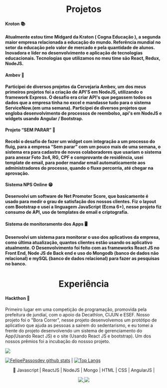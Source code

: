 
<h1 align="center">Projetos</h1>
<h4>Kroton 📚<h4>
  <p>Atualmente estou time Midgard da Kraton ( Cogna Educação ), a segunda maior empresa relacionada a educação do mundo. Referência mundial no setor da educação pelo valor de mercado e pela quantidade de alunos. Inovadora e líder no desenvolvimento e aplicação de tecnologias educacionais. Tecnologias que utilizamos no meu time são React, Redux, NodeJS.<p>

<h4>Ambev 🍺<h4>
  <p>
Participei de diversos projetos da Cervejaria Ambev, um dos meus primeiros projetos foi a criação de API'S em NodeJS, utilizando o framework Express. O desafio era criar API's que pegassem todos os dados que a empresa tinha no excel e mandasse tudo para o sistema ServiceNow.(em uma semana). Participei de diversos projetos que engloba desenvolvimento de processos de reembolso, api's em NodeJS e widgets usando Angular / Bootstrap.<p>

<h4>Projeto “SEM PARAR” 🚗<h4>
<p>Recebi o desafio de fazer um widget com integração a um processo do fluig, para a empresa “Sem parar” com um pouco mais de uma semana, o sistema era para cadastro de novos colaboradores que usariam o sistema para anexar Foto 3x4, RG, CPF e comprovante de residência, usei template de email, para poder mandar email automaticamente aos administradores do processo, quando o fluxo percorria, até chegar na aprovação.<p>

<h4>Sistema NPS Online 😁<h4>
<p>Desenvolvi um software de Net Promoter Score, que basicamente é usado para medir o grau de satisfação dos nossos clientes. Fiz o layout com Bootstrap e usei a linguagem JavaScript (Ecma 6+), nesse projeto fiz consumo de API, uso de templates de email e criptografia.</p>

<h4>Sistema de monitoramento dos Apps 🖥️<h4>
<p>Desenvolvi um sistema para monitorar o uso dos aplicativos da empresa, como última atualização, quantos clientes estão usando os aplicativo atualmente. O Desenvolvimento foi feito com as frameworks React JS no Front End, Node JS de Back end e uso do Mongodb (banco de dados não relacional) e mySQL (banco de dados relacional) para fazer as pesquisas no banco.</p>

<h1 align="center">Experiência</h1>
<h4>Hackthon 🥇</h4>
<p>Primeiro lugar em uma competição de programação, promovida pela prefeitura de jundiaí, com o apoio da Decathlon, CIJUN e ESEF. Nosso projeto foi o "Bora Correr", nesse projeto desenvolvemos um protótipo de aplicativo que ajuda as pessoas a saírem do sedentarismo, e eu tomei a frente do projeto desenvolvendo um sistema de gerenciamento do App(Usando React JS) e o site (Usando React JS e bootstrap). Um dos nossos prêmios foi a incubação do nossso projeto.</p>
 <a href="https://cijun.sp.gov.br/2019/09/prefeitura-de-jundiai-premia-estudantes-vencedores-da-hackweekend/" alt="GitHub">
    <img src="https://cijun.sp.gov.br/wp-content/uploads/2019/09/hackweekend-1170x650.jpg" />
  </a>
  
[![FelipePassosdev github stats](https://github-readme-stats.vercel.app/api?username=felipepassosdev)](https://github.com/GoldenMaximo/github-readme-stats)  | [![Top Langs](https://github-readme-stats.vercel.app/api/top-langs/?username=felipepassosdev&layout=compact)](https://github.com/felipepassosdev/github-readme-stats)


<p align="center">
🚀 Javascript | ReactJS | NodeJS | Mongo | HTML | CSS | AngularJS | 
</p>
<p align="center">
  <a href="https://github.com/felipepassosdev" alt="GitHub">
    <img src="https://img.shields.io/badge/-GitHub-000?style=flat-square&logo=Github&logoColor=white" />
  </a>
  <a href="https://www.linkedin.com/in/felipe-passos-9417b0142/" alt="LinkedIn">
    <img src="https://img.shields.io/badge/-LinkedIn-blue?style=flat-square&logo=Linkedin&logoColor=white" />
  </a>
</p>
